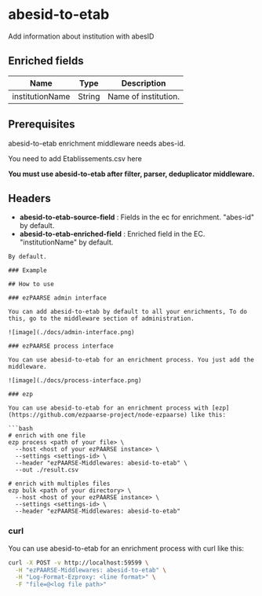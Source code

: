 # abesid-to-etab

Add information about institution with abesID

## Enriched fields

| Name | Type | Description |
| --- | --- | --- |
| institutionName | String | Name of institution. |

## Prerequisites

abesid-to-etab enrichment middleware needs abes-id.

You need to add Etablissements.csv here

**You must use abesid-to-etab after filter, parser, deduplicator middleware.**

## Headers

+ **abesid-to-etab-source-field** : Fields in the ec for enrichment. "abes-id" by default.
+ **abesid-to-etab-enriched-field** : Enriched field in the EC. "institutionName" by default.
```
By default.

### Example

## How to use

### ezPAARSE admin interface

You can add abesid-to-etab by default to all your enrichments, To do this, go to the middleware section of administration.

![image](./docs/admin-interface.png)

### ezPAARSE process interface

You can use abesid-to-etab for an enrichment process. You just add the middleware.

![image](./docs/process-interface.png)

### ezp

You can use abesid-to-etab for an enrichment process with [ezp](https://github.com/ezpaarse-project/node-ezpaarse) like this:

```bash
# enrich with one file
ezp process <path of your file> \
  --host <host of your ezPAARSE instance> \
  --settings <settings-id> \
  --header "ezPAARSE-Middlewares: abesid-to-etab" \
  --out ./result.csv

# enrich with multiples files
ezp bulk <path of your directory> \
  --host <host of your ezPAARSE instance> \
  --settings <settings-id> \
  --header "ezPAARSE-Middlewares: abesid-to-etab" 

```

### curl

You can use abesid-to-etab for an enrichment process with curl like this:

```bash
curl -X POST -v http://localhost:59599 \
  -H "ezPAARSE-Middlewares: abesid-to-etab" \
  -H "Log-Format-Ezproxy: <line format>" \
  -F "file=@<log file path>"

```